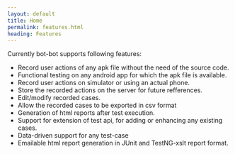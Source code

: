 ```yaml
---
layout: default
title: Home
permalink: features.html
heading: Features
---
```

Currently bot-bot supports following features:

- Record user actions of any apk file without the need of the source code.
- Functional testing on any android app for which the apk file is available.
- Record user actions on simulator or using an actual phone.
- Store the recorded actions on the server for future refferences.
- Edit/modify recorded cases.
- Allow the recorded cases to be exported in csv format
- Generation of html reports after test execution.
- Support for extension of test api, for adding or enhancing any existing cases.
- Data-driven support for any test-case
- Emailable html report generation in JUnit and TestNG-xslt report format.
